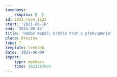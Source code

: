```yaml
---
taxonomy:
    skupina: {  }
id: 2021-race_1622
start: '2021-06-16'
end: '2021-06-16'
title: 'Hobby mapáč; krátká trať s překvapením'
place: Březina
type: T
template: trenink
date: '2021-06-09'
import:
    type: members
    time: 1623267602
---
```


